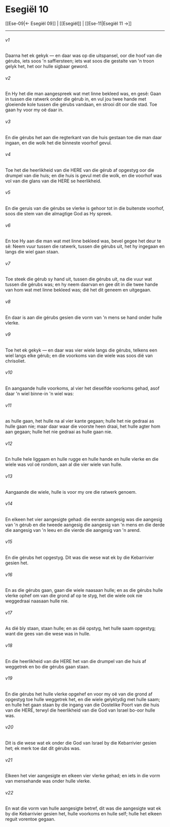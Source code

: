 # Esegiël 10

[[Ese-09|← Esegiël 09]] | [[Esegiël]] | [[Ese-11|Esegiël 11 →]]
***

###### v1
Daarna het ek gekyk — en daar was op die uitspansel, oor die hoof van die gérubs, iets soos 'n saffiersteen; iets wat soos die gestalte van 'n troon gelyk het, het oor hulle sigbaar geword. 
###### v2
En Hy het die man aangespreek wat met linne bekleed was, en gesê: Gaan in tussen die ratwerk onder die gérub in, en vul jou twee hande met gloeiende kole tussen die gérubs vandaan, en strooi dit oor die stad. Toe gaan hy voor my oë daar in. 
###### v3
En die gérubs het aan die regterkant van die huis gestaan toe die man daar ingaan, en die wolk het die binneste voorhof gevul. 
###### v4
Toe het die heerlikheid van die HERE van die gérub af opgestyg oor die drumpel van die huis; en die huis is gevul met die wolk, en die voorhof was vol van die glans van die HERE se heerlikheid. 
###### v5
En die geruis van die gérubs se vlerke is gehoor tot in die buitenste voorhof, soos die stem van die almagtige God as Hy spreek. 
###### v6
En toe Hy aan die man wat met linne bekleed was, bevel gegee het deur te sê: Neem vuur tussen die ratwerk, tussen die gérubs uit, het hy ingegaan en langs die wiel gaan staan. 
###### v7
Toe steek die gérub sy hand uit, tussen die gérubs uit, na die vuur wat tussen die gérubs was; en hy neem daarvan en gee dit in die twee hande van hom wat met linne bekleed was; dié het dit geneem en uitgegaan. 
###### v8
En daar is aan die gérubs gesien die vorm van 'n mens se hand onder hulle vlerke. 
###### v9
Toe het ek gekyk — en daar was vier wiele langs die gérubs, telkens een wiel langs elke gérub; en die voorkoms van die wiele was soos dié van chrisoliet. 
###### v10
En aangaande hulle voorkoms, al vier het dieselfde voorkoms gehad, asof daar 'n wiel binne-in 'n wiel was: 
###### v11
as hulle gaan, het hulle na al vier kante gegaan; hulle het nie gedraai as hulle gaan nie; maar daar waar die voorste heen draai, het hulle agter hom aan gegaan; hulle het nie gedraai as hulle gaan nie. 
###### v12
En hulle hele liggaam en hulle rugge en hulle hande en hulle vlerke en die wiele was vol oë rondom, aan al die vier wiele van hulle. 
###### v13
Aangaande die wiele, hulle is voor my ore die ratwerk genoem. 
###### v14
En elkeen het vier aangesigte gehad: die eerste aangesig was die aangesig van 'n gérub en die tweede aangesig die aangesig van 'n mens en die derde die aangesig van 'n leeu en die vierde die aangesig van 'n arend. 
###### v15
En die gérubs het opgestyg. Dit was die wese wat ek by die Kebarrivier gesien het. 
###### v16
En as die gérubs gaan, gaan die wiele naasaan hulle; en as die gérubs hulle vlerke ophef om van die grond af op te styg, het die wiele ook nie weggedraai naasaan hulle nie. 
###### v17
As dié bly staan, staan hulle; en as dié opstyg, het hulle saam opgestyg; want die gees van die wese was in hulle. 
###### v18
En die heerlikheid van die HERE het van die drumpel van die huis af weggetrek en bo die gérubs gaan staan. 
###### v19
En die gérubs het hulle vlerke opgehef en voor my oë van die grond af opgestyg toe hulle weggetrek het, en die wiele gelyktydig met hulle saam; en hulle het gaan staan by die ingang van die Oostelike Poort van die huis van die HERE, terwyl die heerlikheid van die God van Israel bo-oor hulle was. 
###### v20
Dit is die wese wat ek onder die God van Israel by die Kebarrivier gesien het; ek merk toe dat dit gérubs was. 
###### v21
Elkeen het vier aangesigte en elkeen vier vlerke gehad; en iets in die vorm van mensehande was onder hulle vlerke. 
###### v22
En wat die vorm van hulle aangesigte betref, dit was die aangesigte wat ek by die Kebarrivier gesien het, hulle voorkoms en hulle self; hulle het elkeen reguit vorentoe gegaan. 
